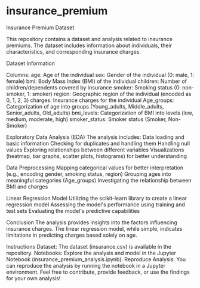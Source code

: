 # insurance_premium
 Insurance Premium Dataset

This repository contains a dataset and analysis related to insurance premiums. The dataset includes information about individuals, their characteristics, and corresponding insurance charges.

Dataset Information

Columns:
age: Age of the individual
sex: Gender of the individual (0: male, 1: female)
bmi: Body Mass Index (BMI) of the individual
children: Number of children/dependents covered by insurance
smoker: Smoking status (0: non-smoker, 1: smoker)
region: Geographic region of the individual (encoded as 0, 1, 2, 3)
charges: Insurance charges for the individual
Age_groups: Categorization of age into groups (Young_adults, Middle_adults, Senior_adults, Old_adults)
bmi_levels: Categorization of BMI into levels (low, medium, moderate, high)
smoker_status: Smoker status (Smoker, Non-Smoker)

Exploratory Data Analysis (EDA)
The analysis includes:
Data loading and basic information
Checking for duplicates and handling them
Handling null values
Exploring relationships between different variables
Visualizations (heatmap, bar graphs, scatter plots, histograms) for better understanding

Data Preprocessing
Mapping categorical values for better interpretation (e.g., encoding gender, smoking status, region)
Grouping ages into meaningful categories (Age_groups)
Investigating the relationship between BMI and charges

Linear Regression Model
Utilizing the scikit-learn library to create a linear regression model
Assessing the model's performance using training and test sets
Evaluating the model's predictive capabilities

Conclusion
The analysis provides insights into the factors influencing insurance charges.
The linear regression model, while simple, indicates limitations in predicting charges based solely on age.

Instructions
Dataset: The dataset (insurance.csv) is available in the repository.
Notebooks: Explore the analysis and model in the Jupyter Notebook (insurance_premium_analysis.ipynb).
Reproduce Analysis: You can reproduce the analysis by running the notebook in a Jupyter environment.
Feel free to contribute, provide feedback, or use the findings for your own analysis!